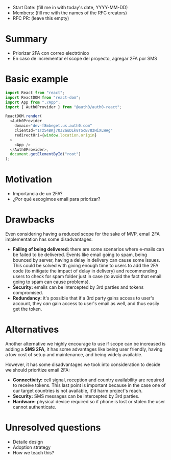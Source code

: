 - Start Date: (fill me in with today's date, YYYY-MM-DD)
- Members: (fill me with the names of the RFC creators)
- RFC PR: (leave this empty)

# Summary

- Priorizar 2FA con correo electrónico
- En caso de incrementar el scope del proyecto, agregar 2FA por SMS

 # Basic example

```js
import React from "react";
import ReactDOM from "react-dom";
import App from "./App";
import { Auth0Provider } from "@auth0/auth0-react";

ReactDOM.render(
  <Auth0Provider
    domain="dev-f8mbeget.us.auth0.com"
    clientId="1Tz54BKj7OJ2auDLk8TScB78zHiXLWAg"
    redirectUri={window.location.origin}
  >
    <App />
  </Auth0Provider>,
  document.getElementById("root")
);
```
<!--
If the proposal involves a new or changed API, include a basic code example.
Omit this section if it's not applicable. -->

# Motivation

- Importancia de un 2FA?
- ¿Por qué escogimos email para priorizar?

<!-- # Detailed design

This is the bulk of the RFC. Explain the design in enough detail for somebody
familiar with React to understand, and for somebody familiar with the
implementation to implement. This should get into specifics and corner-cases,
and include examples of how the feature is used. Any new terminology should be
defined here. -->

# Drawbacks

Even considering having a reduced scope for the sake of MVP, email 2FA implementation has some disadvantages:

- **Failing of being delivered:** there are some scenarios where e-mails can be failed to be delivered. Events like email going to spam, being bounced by server, having a delay in delivery can cause some issues. This could be solved with giving enough time to users to add the 2FA code (to mitigate the impact of delay in delivery) and recommending users to check for spam folder just in case (to avoid the fact that email going to spam can cause problems).
- **Security:** emails can be intercepted by 3rd parties and tokens compromised.
- **Redundancy:** it's possible that if a 3rd party gains access to user's account, they _can_ gain access to user's email as well, and thus easily get the token.

# Alternatives

Another alternative we highly encourage to use if scope can be increased is adding a **SMS 2FA**, it has some advantages like being user friendly, having a low cost of setup and maintenance, and being widely available.

However, it has some disadvantages we took into consideration to decide we should prioritize email 2FA:

- **Connectivity:** cell signal, reception and country availability are required to receive tokens. This last point is important because in the case one of our target countries is not available, it'd harm project's reach.
- **Security:** SMS messages can be intercepted by 3rd parties.
- **Hardware:** physical device required so if phone is lost or stolen the user cannot authenticate.

<!-- # Adoption strategy

If we implement this proposal, how will existing C9 developers adopt it? Is
this a breaking change? Can we write a codemod? Should we coordinate with
other projects or libraries? -->

<!-- # How we teach this

What names and terminology work best for these concepts and why? How is this
idea best presented? As a continuation of existing C9 projects patterns?

Would the acceptance of this proposal mean the C9 documentation must be
re-organized or altered? Does it change how C9 is taught to new developers
at any level?

How should this feature be taught to existing C9 developers? -->

# Unresolved questions

- Detaile design
- Adoption strategy
- How we teach this?
